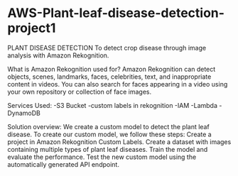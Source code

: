 # AWS-Plant-leaf-disease-detection-project1
PLANT DISEASE DETECTION
To detect crop disease through image analysis with Amazon Rekognition.


What is Amazon Rekognition used for?
Amazon Rekognition can detect objects, scenes, landmarks, faces, celebrities, text, and inappropriate content in videos. You can also search for faces appearing in a video using your own repository or collection of face images.

Services Used:
-S3 Bucket
-custom labels in rekognition
-IAM
-Lambda
-DynamoDB

Solution overview:
We create a custom model to detect the plant leaf disease. To create our custom model, we follow these steps:
Create a project in Amazon Rekognition Custom Labels.
Create a dataset with images containing multiple types of plant leaf diseases.
Train the model and evaluate the performance.
Test the new custom model using the automatically generated API endpoint.

